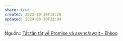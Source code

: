 ```yaml
---
share: true
created: 2023-10-30T14:29
updated: 2024-08-30T22:04
---
```

Nguồn:: [Tất tần tật về Promise và async/await - Ehkoo](https://ehkoo.com/bai-viet/tat-tan-tat-ve-promise-va-async-await)